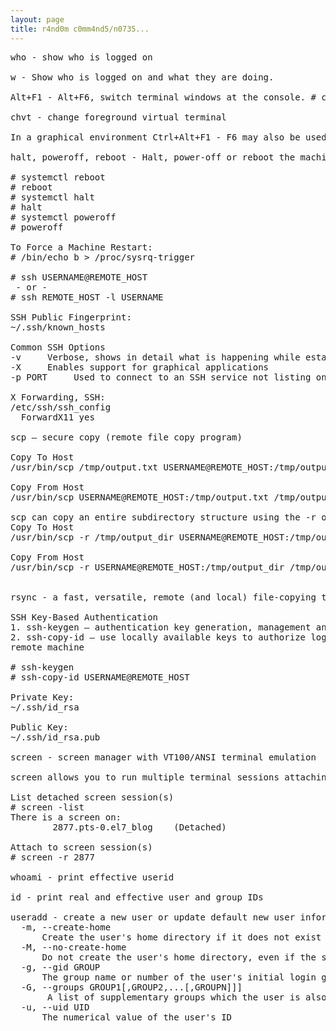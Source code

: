 ```yaml
---
layout: page
title: r4nd0m c0mm4nd5/n0735...
--- 
```


<pre>
who - show who is logged on

w - Show who is logged on and what they are doing.

Alt+F1 - Alt+F6, switch terminal windows at the console. # chvt can be used as a convienient alternative to using Alt+F1 - Alt+F6.

chvt - change foreground virtual terminal

In a graphical environment Ctrl+Alt+F1 - F6 may also be used.

halt, poweroff, reboot - Halt, power-off or reboot the machine

# systemctl reboot
# reboot
# systemctl halt
# halt
# systemctl poweroff
# poweroff

To Force a Machine Restart:
# /bin/echo b > /proc/sysrq-trigger

# ssh USERNAME@REMOTE_HOST
 - or -
# ssh REMOTE_HOST -l USERNAME

SSH Public Fingerprint:
~/.ssh/known_hosts

Common SSH Options
-v     Verbose, shows in detail what is happening while establishing the connection
-X     Enables support for graphical applications
-p PORT     Used to connect to an SSH service not listing on the default port 22

X Forwarding, SSH:
/etc/ssh/ssh_config
  ForwardX11 yes

scp — secure copy (remote file copy program)

Copy To Host
/usr/bin/scp /tmp/output.txt USERNAME@REMOTE_HOST:/tmp/output.txt

Copy From Host
/usr/bin/scp USERNAME@REMOTE_HOST:/tmp/output.txt /tmp/output.txt

scp can copy an entire subdirectory structure using the -r option
Copy To Host
/usr/bin/scp -r /tmp/output_dir USERNAME@REMOTE_HOST:/tmp/output_dir

Copy From Host
/usr/bin/scp -r USERNAME@REMOTE_HOST:/tmp/output_dir /tmp/output_dir


rsync - a fast, versatile, remote (and local) file-copying tool

SSH Key-Based Authentication
1. ssh-keygen — authentication key generation, management and conversion
2. ssh-copy-id — use locally available keys to authorize logins on a 
remote machine

# ssh-keygen
# ssh-copy-id USERNAME@REMOTE_HOST

Private Key:
~/.ssh/id_rsa

Public Key:
~/.ssh/id_rsa.pub

screen - screen manager with VT100/ANSI terminal emulation

screen allows you to run multiple terminal sessions attaching and detaching as necessary. 

List detached screen session(s)
# screen -list
There is a screen on:
        2877.pts-0.el7_blog    (Detached)

Attach to screen session(s)
# screen -r 2877

whoami - print effective userid

id - print real and effective user and group IDs

useradd - create a new user or update default new user information
  -m, --create-home
      Create the user's home directory if it does not exist
  -M, --no-create-home
      Do not create the user's home directory, even if the system wide setting from /etc/login.defs (CREATE_HOME) is set to yes.
  -g, --gid GROUP
      The group name or number of the user's initial login group
  -G, --groups GROUP1[,GROUP2,...[,GROUPN]]]
       A list of supplementary groups which the user is also a member of. Each group is separated from the next by a comma, with no intervening whitespace
  -u, --uid UID
      The numerical value of the user's ID

</pre>